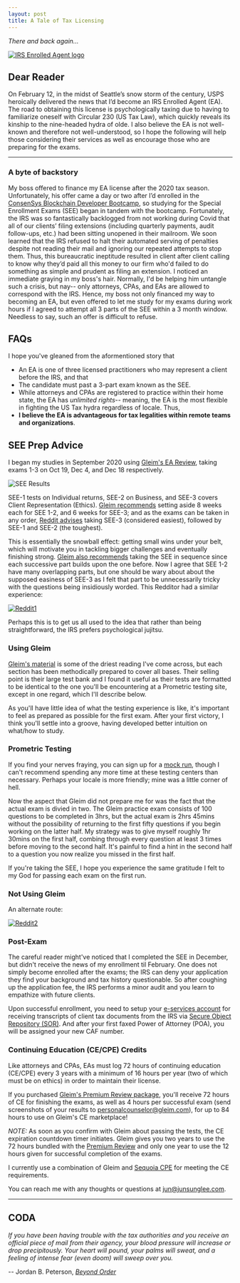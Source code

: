 ```yaml
---
layout: post
title: A Tale of Tax Licensing
---
```


_There and back again…_

[![IRS Enrolled Agent logo](../images/EA.png "IRS Enrolled Agent")](https://www.linkedin.com/in/junsunglee/)

## Dear Reader

On February 12, in the midst of Seattle’s snow storm of the century, USPS heroically delivered the news that I’d become an IRS Enrolled Agent (EA). The road to obtaining this license is psychologically taxing due to having to familiarize oneself with Circular 230 (US Tax Law), which quickly reveals its kinship to the nine-headed hydra of olde. I also believe the EA is not well-known and therefore not well-understood, so I hope the following will help those considering their services as well as encourage those who are preparing for the exams.

---

### A byte of backstory

My boss offered to finance my EA license after the 2020 tax season. Unfortunately, his offer came a day or two after I’d enrolled in the [ConsenSys Blockchain Developer Bootcamp](https://junsung.io/ConsenSys-Blockchain-Developer-Bootcamp/), so studying for the Special Enrollment Exams (SEE) began in tandem with the bootcamp. Fortunately, the IRS was so fantastically backlogged from not working during Covid that all of our clients’ filing extensions (including quarterly payments, audit follow-ups, etc.) had been sitting unopened in their mailroom. We soon learned that the IRS refused to halt their automated serving of penalties despite not reading their mail and ignoring our repeated attempts to stop them. Thus, this bureaucratic ineptitude resulted in client after client calling to know why they’d paid all this money to our firm who'd failed to do something as simple and prudent as filing an extension. I noticed an immediate graying in my boss's hair. Normally, I'd be helping him untangle such a crisis, but nay-- only attorneys, CPAs, and EAs are allowed to correspond with the IRS. Hence, my boss not only financed my way to becoming an EA, but even offered to let me study for my exams during work hours if I agreed to attempt all 3 parts of the SEE within a 3 month window. Needless to say, such an offer is difficult to refuse.

## FAQs

I hope you've gleaned from the aformentioned story that

- An EA is one of three licensed practitioners who may represent a client before the IRS, and that
- The candidate must past a 3-part exam known as the SEE.
- While attorneys and CPAs are registered to practice within their home state, the EA has _unlimited rights_-- meaning, the EA is the most flexible in fighting the US Tax hydra regardless of locale. Thus,
- **I believe the EA is advantageous for tax legalities within remote teams and organizations**.

## SEE Prep Advice

I began my studies in September 2020 using [Gleim's EA Review](https://www.gleim.com/enrolled-agent-review/), taking exams 1-3 on Oct 19, Dec 4, and Dec 18 respectively.

![SEE Results](../images/SEE.png)

SEE-1 tests on Individual returns, SEE-2 on Business, and SEE-3 covers Client Representation (Ethics). [Gleim recommends](https://www.gleim.com/enrolled-agent-review/blog/ea-exam-study-schedule-tcja/) setting aside 8 weeks each for SEE 1-2, and 6 weeks for SEE-3; and as the exams can be taken in any order, [Reddit advises](https://www.reddit.com/r/taxpros/comments/7nx16x/how_long_did_it_take_to_pass_the_ea_exam/) taking SEE-3 (considered easiest), followed by SEE-1 and SEE-2 (the toughest).

This is essentially the snowball effect: getting small wins under your belt, which will motivate you in tackling bigger challenges and eventually finishing strong. [Gleim also recommends](https://www.gleim.com/enrolled-agent-review/blog/ea-exam-study-schedule-tcja/) taking the SEE in sequence since each successive part builds upon the one before. Now I agree that SEE 1-2 have many overlapping parts, but one should be wary about about the supposed easiness of SEE-3 as I felt that part to be unnecessarily tricky with the questions being insidiously worded. This Redditor had a similar experience:

[![Reddit1](../images/EAPrometric.png "Reddit community answers to EA FAQs")](https://www.reddit.com/r/taxpros/comments/7nx16x/how_long_did_it_take_to_pass_the_ea_exam/)

Perhaps this is to get us all used to the idea that rather than being straightforward, the IRS prefers psychological jujitsu.

### Using Gleim

[Gleim's material](https://www.gleim.com/enrolled-agent-review/) is some of the driest reading I've come across, but each section has been methodically prepared to cover all bases. Their selling point is their large test bank and I found it useful as their tests are formatted to be identical to the one you'll be encountering at a Prometric testing site, except in one regard, which I'll describe below.

As you'll have little idea of what the testing experience is like, it's important to feel as prepared as possible for the first exam. After your first victory, I think you'll settle into a groove, having developed better intuition on what/how to study.

### Prometric Testing

If you find your nerves fraying, you can sign up for a [mock run](https://www.prometric.com/test-takers/search/irs), though I can't recommend spending any more time at these testing centers than necessary. Perhaps your locale is more friendly; mine was a little corner of hell.

Now the aspect that Gleim did not prepare me for was the fact that the actual exam is divied in two. The Gleim practice exam consists of 100 questions to be completed in 3hrs, but the actual exam is 2hrs 45mins without the possibility of returning to the first fifty questions if you begin working on the latter half. My strategy was to give myself roughly 1hr 30mins on the first half, combing through every question at least 3 times before moving to the second half. It's painful to find a hint in the second half to a question you now realize you missed in the first half.

If you're taking the SEE, I hope you experience the same gratitude I felt to my God for passing each exam on the first run.

### Not Using Gleim

An alternate route:

[![Reddit2](../images/EAPasskey.png "A Redditor shares their story")](https://www.reddit.com/r/taxpros/comments/7nx16x/how_long_did_it_take_to_pass_the_ea_exam/)

### Post-Exam

The careful reader might've noticed that I completed the SEE in December, but didn't receive the news of my enrollment til February. One does not simply become enrolled after the exams; the IRS can deny your application they find your background and tax history questionable. So after coughing up the application fee, the IRS performs a minor audit and you learn to empathize with future clients.

Upon successful enrollment, you need to setup your [e-services account](https://www.irs.gov/e-services) for receiving transcripts of client tax documents from the IRS via [Secure Object Repository (SOR)](https://la2.www4.irs.gov/eauth/pub/login.jsp?Data=VGFyZ2V0TG9BPUY%253D&TYPE=33554433&REALMOID=06-000182c7-65a1-17e7-9a3f-483c0adb40b7&GUID=&SMAUTHREASON=0&METHOD=GET&SMAGENTNAME=UOkC7yx4eMTO24FGxPfBRb5q3Mj3Xh3pyXfBEjYyHJ97nGCXu16wx5MzFHjfZmlG&TARGET=-SM-https%3a%2f%2fla2%2ewww4%2eirs%2egov%2fsemail%2fviews%2flist_mail). And after your first faxed Power of Attorney (POA), you will be assigned your new CAF number.

### Continuing Education (CE/CPE) Credits

Like attorneys and CPAs, EAs must log 72 hours of continuing education (CE/CPE) every 3 years with a minimum of 16 hours per year (two of which must be on ethics) in order to maintain their license.

If you purchased [Gleim's Premium Review package](https://www.gleim.com/enrolled-agent-review/courses/premium/?auth=e095f041-87c9-4409-855e-33610d6fac8a), you'll receive 72 hours of CE for finishing the exams, as well as 4 hours per successful exam (send screenshots of your results to [personalcounselor@gleim.com](personalcounselor@gleim.com)), for up to 84 hours to use on Gleim's CE marketplace!

_NOTE:_ As soon as you confirm with Gleim about passing the tests, the CE expiration countdown timer initiates. Gleim gives you two years to use the 72 hours bundled with the [Premium Review](https://www.gleim.com/enrolled-agent-review/courses/premium/?auth=e095f041-87c9-4409-855e-33610d6fac8a) and only one year to use the 12 hours given for successful completion of the exams.

I currently use a combination of Gleim and [Sequoia CPE](https://www.sequoiacpe.com/ea/OaoKn) for meeting the CE requirements.

You can reach me with any thoughts or questions at <jun@junsunglee.com>.

---

## CODA

_If you have been having trouble with the tax authorities and you receive an official piece of mail from their agency, your blood pressure will increase or drop precipitously. Your heart will pound, your palms will sweat, and a feeling of intense fear (even doom) will sweep over you._

-- Jordan B. Peterson, [_Beyond Order_](https://www.amazon.com/Beyond-Order-More-Rules-Life/dp/0593084640)
